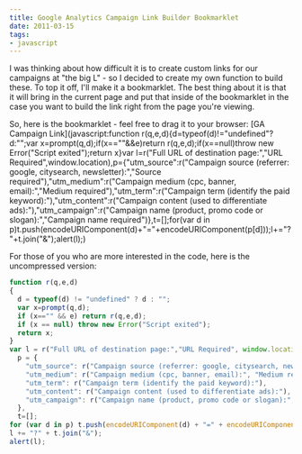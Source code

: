 ```yaml
---
title: Google Analytics Campaign Link Builder Bookmarklet
date: 2011-03-15
tags:
- javascript
---
```

I was thinking about how difficult it is to create custom links for our campaigns at "the big L" - so I decided to create my own function to build these.  To top it off, I'll make it a bookmarklet.  The best thing about it is that it will bring in the current page and put that inside of the bookmarklet in the case you want to build the link right from the page you're viewing.

<!--more-->

So, here is the bookmarklet - feel free to drag it to your browser:
[GA Campaign Link](javascript:function r(q,e,d){d=typeof(d)!="undefined"?d:"";var x=prompt(q,d);if(x==""&&e)return r(q,e,d);if(x==null)throw new Error("Script exited");return x}var l=r("Full URL of destination page:","URL Required",window.location),p={"utm_source":r("Campaign source (referrer: google, citysearch, newsletter):","Source required"),"utm_medium":r("Campaign medium (cpc, banner, email):","Medium required"),"utm_term":r("Campaign term (identify the paid keyword):"),"utm_content":r("Campaign content (used to differentiate ads):"),"utm_campaign":r("Campaign name (product, promo code or slogan):","Campaign name required")},t=[];for(var d in p)t.push(encodeURIComponent(d)+"="+encodeURIComponent(p[d]));l+="?"+t.join("&");alert(l);)

For those of you who are more interested in the code, here is the uncompressed version:

```javascript
function r(q,e,d)
{
  d = typeof(d) != "undefined" ? d : "";
  var x=prompt(q,d);
  if (x=="" && e) return r(q,e,d);
  if (x == null) throw new Error("Script exited");
  return x;
}
var l = r("Full URL of destination page:","URL Required", window.location),
  p = {
    "utm_source": r("Campaign source (referrer: google, citysearch, newsletter):", "Source required"),
    "utm_medium": r("Campaign medium (cpc, banner, email):", "Medium required"),
    "utm_term": r("Campaign term (identify the paid keyword):"),
    "utm_content": r("Campaign content (used to differentiate ads):"),
    "utm_campaign": r("Campaign name (product, promo code or slogan):","Campaign name required")
  },
  t=[];
for (var d in p) t.push(encodeURIComponent(d) + "=" + encodeURIComponent(p[d]));
l += "?" + t.join("&");
alert(l);
```
